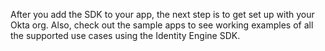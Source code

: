 After you add the SDK to your app, the next step is to get set up with your Okta org. Also, check out the sample apps to see working examples of all the supported use cases using the Identity Engine SDK.
